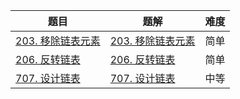 | 题目                                                         | 题解                                                         | 难度 |
| ------------------------------------------------------------ | ------------------------------------------------------------ | ---- |
| [203. 移除链表元素](https://leetcode.cn/problems/remove-linked-list-elements/) | [203. 移除链表元素](https://github.com/Hipopaaaaa/MyLeetcode/blob/main/question/201-210/203.%20%E7%A7%BB%E9%99%A4%E9%93%BE%E8%A1%A8%E5%85%83%E7%B4%A0.md) | 简单 |
| [206. 反转链表](https://leetcode.cn/problems/reverse-linked-list/description/) | [206. 反转链表](https://github.com/Hipopaaaaa/MyLeetcode/blob/main/question/201-210/206.%20%E5%8F%8D%E8%BD%AC%E9%93%BE%E8%A1%A8.md) | 简单 |
| [707. 设计链表](https://leetcode.cn/problems/design-linked-list/) | [707. 设计链表](https://github.com/Hipopaaaaa/MyLeetcode/blob/main/question/701-710/707.%20%E8%AE%BE%E8%AE%A1%E9%93%BE%E8%A1%A8.md) | 中等 |